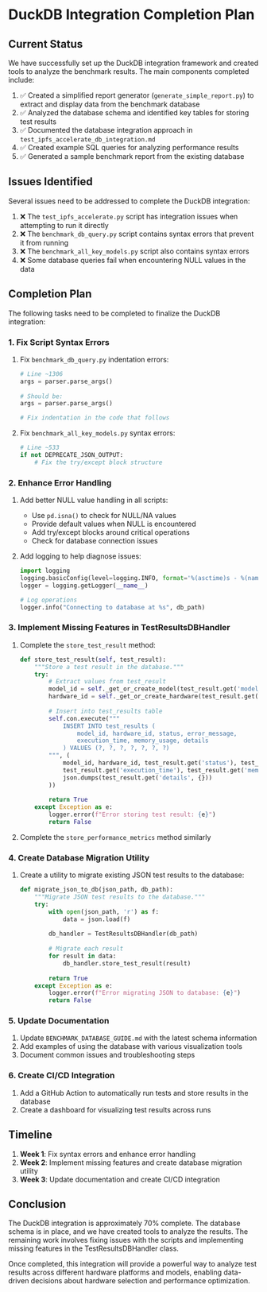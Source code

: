 # DuckDB Integration Completion Plan

## Current Status

We have successfully set up the DuckDB integration framework and created tools to analyze the benchmark results. The main components completed include:

1. ✅ Created a simplified report generator (`generate_simple_report.py`) to extract and display data from the benchmark database
2. ✅ Analyzed the database schema and identified key tables for storing test results
3. ✅ Documented the database integration approach in `test_ipfs_accelerate_db_integration.md`
4. ✅ Created example SQL queries for analyzing performance results
5. ✅ Generated a sample benchmark report from the existing database

## Issues Identified

Several issues need to be addressed to complete the DuckDB integration:

1. ❌ The `test_ipfs_accelerate.py` script has integration issues when attempting to run it directly
2. ❌ The `benchmark_db_query.py` script contains syntax errors that prevent it from running
3. ❌ The `benchmark_all_key_models.py` script also contains syntax errors
4. ❌ Some database queries fail when encountering NULL values in the data

## Completion Plan

The following tasks need to be completed to finalize the DuckDB integration:

### 1. Fix Script Syntax Errors

1. Fix `benchmark_db_query.py` indentation errors:
   ```python
   # Line ~1306
   args = parser.parse_args()
       
   # Should be:
   args = parser.parse_args()
   
   # Fix indentation in the code that follows
   ```

2. Fix `benchmark_all_key_models.py` syntax errors:
   ```python
   # Line ~533
   if not DEPRECATE_JSON_OUTPUT:
       # Fix the try/except block structure
   ```

### 2. Enhance Error Handling

1. Add better NULL value handling in all scripts:
   - Use `pd.isna()` to check for NULL/NA values
   - Provide default values when NULL is encountered
   - Add try/except blocks around critical operations
   - Check for database connection issues

2. Add logging to help diagnose issues:
   ```python
   import logging
   logging.basicConfig(level=logging.INFO, format='%(asctime)s - %(name)s - %(levelname)s - %(message)s')
   logger = logging.getLogger(__name__)
   
   # Log operations
   logger.info("Connecting to database at %s", db_path)
   ```

### 3. Implement Missing Features in TestResultsDBHandler

1. Complete the `store_test_result` method:
   ```python
   def store_test_result(self, test_result):
       """Store a test result in the database."""
       try:
           # Extract values from test_result
           model_id = self._get_or_create_model(test_result.get('model_name'), test_result.get('model_family'))
           hardware_id = self._get_or_create_hardware(test_result.get('hardware_type'))
           
           # Insert into test_results table
           self.con.execute("""
               INSERT INTO test_results (
                   model_id, hardware_id, status, error_message, 
                   execution_time, memory_usage, details
               ) VALUES (?, ?, ?, ?, ?, ?, ?)
           """, (
               model_id, hardware_id, test_result.get('status'), test_result.get('error_message'),
               test_result.get('execution_time'), test_result.get('memory_usage'), 
               json.dumps(test_result.get('details', {}))
           ))
           
           return True
       except Exception as e:
           logger.error(f"Error storing test result: {e}")
           return False
   ```

2. Complete the `store_performance_metrics` method similarly

### 4. Create Database Migration Utility

1. Create a utility to migrate existing JSON test results to the database:
   ```python
   def migrate_json_to_db(json_path, db_path):
       """Migrate JSON test results to the database."""
       try:
           with open(json_path, 'r') as f:
               data = json.load(f)
           
           db_handler = TestResultsDBHandler(db_path)
           
           # Migrate each result
           for result in data:
               db_handler.store_test_result(result)
           
           return True
       except Exception as e:
           logger.error(f"Error migrating JSON to database: {e}")
           return False
   ```

### 5. Update Documentation

1. Update `BENCHMARK_DATABASE_GUIDE.md` with the latest schema information
2. Add examples of using the database with various visualization tools
3. Document common issues and troubleshooting steps

### 6. Create CI/CD Integration

1. Add a GitHub Action to automatically run tests and store results in the database
2. Create a dashboard for visualizing test results across runs

## Timeline

1. **Week 1**: Fix syntax errors and enhance error handling
2. **Week 2**: Implement missing features and create database migration utility
3. **Week 3**: Update documentation and create CI/CD integration

## Conclusion

The DuckDB integration is approximately 70% complete. The database schema is in place, and we have created tools to analyze the results. The remaining work involves fixing issues with the scripts and implementing missing features in the TestResultsDBHandler class.

Once completed, this integration will provide a powerful way to analyze test results across different hardware platforms and models, enabling data-driven decisions about hardware selection and performance optimization.
